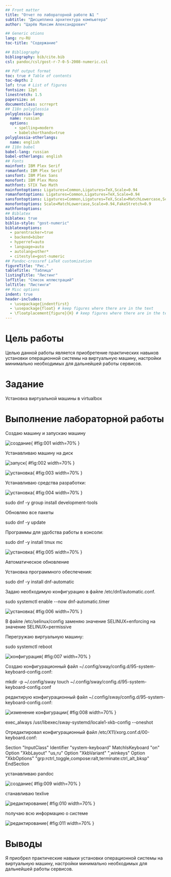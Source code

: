 ```yaml
---
## Front matter
title: "Отчет по лабораторной работе №1 "
subtitle: "Дисциплина архитектура компьютера"
author: "Царёв Максим Александрович"

## Generic otions
lang: ru-RU
toc-title: "Содержание"

## Bibliography
bibliography: bib/cite.bib
csl: pandoc/csl/gost-r-7-0-5-2008-numeric.csl

## Pdf output format
toc: true # Table of contents
toc-depth: 2
lof: true # List of figures
fontsize: 12pt
linestretch: 1.5
papersize: a4
documentclass: scrreprt
## I18n polyglossia
polyglossia-lang:
  name: russian
  options:
	- spelling=modern
	- babelshorthands=true
polyglossia-otherlangs:
  name: english
## I18n babel
babel-lang: russian
babel-otherlangs: english
## Fonts
mainfont: IBM Plex Serif
romanfont: IBM Plex Serif
sansfont: IBM Plex Sans
monofont: IBM Plex Mono
mathfont: STIX Two Math
mainfontoptions: Ligatures=Common,Ligatures=TeX,Scale=0.94
romanfontoptions: Ligatures=Common,Ligatures=TeX,Scale=0.94
sansfontoptions: Ligatures=Common,Ligatures=TeX,Scale=MatchLowercase,Scale=0.94
monofontoptions: Scale=MatchLowercase,Scale=0.94,FakeStretch=0.9
mathfontoptions:
## Biblatex
biblatex: true
biblio-style: "gost-numeric"
biblatexoptions:
  - parentracker=true
  - backend=biber
  - hyperref=auto
  - language=auto
  - autolang=other*
  - citestyle=gost-numeric
## Pandoc-crossref LaTeX customization
figureTitle: "Рис."
tableTitle: "Таблица"
listingTitle: "Листинг"
lofTitle: "Список иллюстраций"
lolTitle: "Листинги"
## Misc options
indent: true
header-includes:
  - \usepackage{indentfirst}
  - \usepackage{float} # keep figures where there are in the text
  - \floatplacement{figure}{H} # keep figures where there are in the text
---
```


# Цель работы

Целью данной работы является приобретение практических навыков установки операционной системы на виртуальную машину, настройки минимально необходимых для дальнейшей работы сервисов.

# Задание

Установка виртуальной машины в virtualbox

# Выполнение лабораторной работы

Создаю машину и запускаю машину

![создание](image/1.jpg){ #fig:001 width=70% }

Устанавливаю машину на диск

![запуск](image/2.jpg){ #fig:002 width=70% }

![установка](image/3.jpg){ #fig:003 width=70% }

Устанавливаю средства разработки:

![установка](image/4.jpg){ #fig:004 width=70% }

sudo dnf -y group install development-tools

Обновляю все пакеты

sudo dnf -y update

Программы для удобства работы в консоли:

sudo dnf -y install tmux mc

![установка](image/5.jpg){ #fig:005 width=70% }

Автоматическое обновление

Установка программного обеспечения:

sudo dnf -y install dnf-automatic


Задаю необходимую конфигурацию в файле /etc/dnf/automatic.conf.

sudo systemctl enable --now dnf-automatic.timer

![установка](image/6.jpg){ #fig:006 width=70% }

В файле /etc/selinux/config заменяю значение SELINUX=enforcing на значение SELINUX=permissive

Перегружаю виртуальную машину:

sudo systemctl reboot

![конфигурация](image/7.jpg){ #fig:007 width=70% }

Создаю конфигурационный файл ~/.config/sway/config.d/95-system-keyboard-config.conf:

mkdir -p ~/.config/sway
touch ~/.config/sway/config.d/95-system-keyboard-config.conf

редактирую конфигурационный файл ~/.config/sway/config.d/95-system-keyboard-config.conf:

![изменение конфигурации](image/8.jpg){ #fig:008 width=70% }

exec_always /usr/libexec/sway-systemd/locale1-xkb-config --oneshot

Отредактировал конфигурационный файл /etc/X11/xorg.conf.d/00-keyboard.conf:

Section "InputClass"
            Identifier "system-keyboard"
            MatchIsKeyboard "on"
            Option "XkbLayout" "us,ru"
            Option "XkbVariant" ",winkeys"
            Option "XkbOptions" "grp:rctrl_toggle,compose:ralt,terminate:ctrl_alt_bksp"
EndSection


устанавливаю pandoc

![создание](image/9.jpg){ #fig:009 width=70% }

станавливаю texlive

![редактирование](image/10.jpg){ #fig:010 width=70% }

получаю всю информацию о системе

![редактирование](image/11.jpg){ #fig:011 width=70% }

# Выводы

Я приобрел практические навыки установки операционной системы на виртуальную машину, настройки минимально необходимых для дальнейшей работы сервисов.



